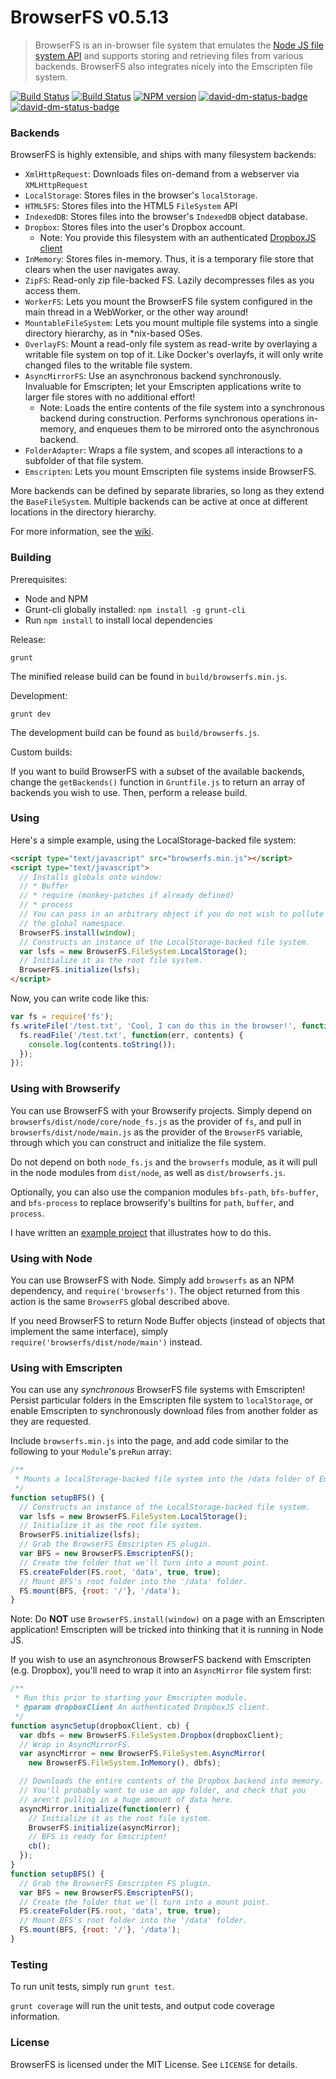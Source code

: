 # BrowserFS v0.5.13
> BrowserFS is an in-browser file system that emulates the [Node JS file system API](http://nodejs.org/api/fs.html) and supports storing and retrieving files from various backends. BrowserFS also integrates nicely into the Emscripten file system.

[![Build Status](https://travis-ci.org/jvilk/BrowserFS.svg?branch=master)](https://travis-ci.org/jvilk/BrowserFS)
[![Build Status](https://ci.appveyor.com/api/projects/status/bammh2x1bud8h7a5/branch/master?svg=true)](https://ci.appveyor.com/project/jvilk/browserfs/branch/master)
[![NPM version](https://badge.fury.io/js/browserfs.svg)](http://badge.fury.io/js/browserfs)
[![david-dm-status-badge](https://david-dm.org/jvilk/BrowserFS.svg)](https://david-dm.org/jvilk/browserfs#info=dependencies&view=table)
[![david-dm-status-badge](https://david-dm.org/jvilk/BrowserFS/dev-status.svg)](https://david-dm.org/jvilk/BrowserFS#info=devDependencies&view=table)

### Backends

BrowserFS is highly extensible, and ships with many filesystem backends:

* `XmlHttpRequest`: Downloads files on-demand from a webserver via `XMLHttpRequest`
* `LocalStorage`: Stores files in the browser's `localStorage`.
* `HTML5FS`: Stores files into the HTML5 `FileSystem` API
* `IndexedDB`: Stores files into the browser's `IndexedDB` object database.
* `Dropbox`: Stores files into the user's Dropbox account.
  * Note: You provide this filesystem with an authenticated [DropboxJS client](https://github.com/dropbox/dropbox-js)
* `InMemory`: Stores files in-memory. Thus, it is a temporary file store that clears when the user navigates away.
* `ZipFS`: Read-only zip file-backed FS. Lazily decompresses files as you access them.
* `WorkerFS`: Lets you mount the BrowserFS file system configured in the main thread in a WebWorker, or the other way around!
* `MountableFileSystem`: Lets you mount multiple file systems into a single directory hierarchy, as in *nix-based OSes.
* `OverlayFS`: Mount a read-only file system as read-write by overlaying a writable file system on top of it. Like Docker's overlayfs, it will only write changed files to the writable file system.
* `AsyncMirrorFS`: Use an asynchronous backend synchronously. Invaluable for Emscripten; let your Emscripten applications write to larger file stores with no additional effort!
  * Note: Loads the entire contents of the file system into a synchronous backend during construction. Performs synchronous operations in-memory, and enqueues them to be mirrored onto the asynchronous backend.
* `FolderAdapter`: Wraps a file system, and scopes all interactions to a subfolder of that file system.
* `Emscripten`: Lets you mount Emscripten file systems inside BrowserFS.

More backends can be defined by separate libraries, so long as they extend the `BaseFileSystem`. Multiple backends can be active at once at different locations in the directory hierarchy.

For more information, see the [wiki](https://github.com/jvilk/BrowserFS/wiki).

### Building

Prerequisites:

* Node and NPM
* Grunt-cli globally installed: `npm install -g grunt-cli`
* Run `npm install` to install local dependencies

Release:

    grunt

The minified release build can be found in `build/browserfs.min.js`.

Development:

    grunt dev

The development build can be found as `build/browserfs.js`.

Custom builds:

If you want to build BrowserFS with a subset of the available backends,
change the `getBackends()` function in `Gruntfile.js` to return an
array of backends you wish to use. Then, perform a release build.

### Using
Here's a simple example, using the LocalStorage-backed file system:

```html
<script type="text/javascript" src="browserfs.min.js"></script>
<script type="text/javascript">
  // Installs globals onto window:
  // * Buffer
  // * require (monkey-patches if already defined)
  // * process
  // You can pass in an arbitrary object if you do not wish to pollute
  // the global namespace.
  BrowserFS.install(window);
  // Constructs an instance of the LocalStorage-backed file system.
  var lsfs = new BrowserFS.FileSystem.LocalStorage();
  // Initialize it as the root file system.
  BrowserFS.initialize(lsfs);
</script>
```

Now, you can write code like this:

```js
var fs = require('fs');
fs.writeFile('/test.txt', 'Cool, I can do this in the browser!', function(err) {
  fs.readFile('/test.txt', function(err, contents) {
    console.log(contents.toString());
  });
});
```

### Using with Browserify

You can use BrowserFS with your Browserify projects. Simply depend on `browserfs/dist/node/core/node_fs.js` as the provider
of `fs`, and pull in `browserfs/dist/node/main.js` as the provider of the `BrowserFS` variable, through which you
can construct and initialize the file system.

Do not depend on both `node_fs.js` and the `browserfs` module, as it will pull in the node modules from `dist/node`,
as well as `dist/browserfs.js`.

Optionally, you can also use the companion modules `bfs-path`, `bfs-buffer`, and `bfs-process` to replace
browserify's builtins for `path`, `buffer`, and `process`.

I have written an [example project](https://github.com/jvilk/bfs-browserify-test) that illustrates how to do this.

### Using with Node

You can use BrowserFS with Node. Simply add `browserfs` as an NPM dependency, and `require('browserfs')`.
The object returned from this action is the same `BrowserFS` global described above.

If you need BrowserFS to return Node Buffer objects (instead of objects that implement the same interface),
simply `require('browserfs/dist/node/main')` instead.

### Using with Emscripten

You can use any *synchronous* BrowserFS file systems with Emscripten!
Persist particular folders in the Emscripten file system to `localStorage`, or enable Emscripten to synchronously download files from another folder as they are requested.

Include `browserfs.min.js` into the page, and add code similar to the following to your `Module`'s `preRun` array:

```javascript
/**
 * Mounts a localStorage-backed file system into the /data folder of Emscripten's file system.
 */
function setupBFS() {
  // Constructs an instance of the LocalStorage-backed file system.
  var lsfs = new BrowserFS.FileSystem.LocalStorage();
  // Initialize it as the root file system.
  BrowserFS.initialize(lsfs);
  // Grab the BrowserFS Emscripten FS plugin.
  var BFS = new BrowserFS.EmscriptenFS();
  // Create the folder that we'll turn into a mount point.
  FS.createFolder(FS.root, 'data', true, true);
  // Mount BFS's root folder into the '/data' folder.
  FS.mount(BFS, {root: '/'}, '/data');
}
```

Note: Do **NOT** use `BrowserFS.install(window)` on a page with an Emscripten application! Emscripten will be tricked into thinking that it is running in Node JS.

If you wish to use an asynchronous BrowserFS backend with Emscripten (e.g. Dropbox), you'll need to wrap it into an `AsyncMirror` file system first:

```javascript
/**
 * Run this prior to starting your Emscripten module.
 * @param dropboxClient An authenticated DropboxJS client.
 */
function asyncSetup(dropboxClient, cb) {
  var dbfs = new BrowserFS.FileSystem.Dropbox(dropboxClient);
  // Wrap in AsyncMirrorFS.
  var asyncMirror = new BrowserFS.FileSystem.AsyncMirror(
    new BrowserFS.FileSystem.InMemory(), dbfs);

  // Downloads the entire contents of the Dropbox backend into memory.
  // You'll probably want to use an app folder, and check that you
  // aren't pulling in a huge amount of data here.
  asyncMirror.initialize(function(err) {
    // Initialize it as the root file system.
    BrowserFS.initialize(asyncMirror);
    // BFS is ready for Emscripten!
    cb();
  });
}
function setupBFS() {
  // Grab the BrowserFS Emscripten FS plugin.
  var BFS = new BrowserFS.EmscriptenFS();
  // Create the folder that we'll turn into a mount point.
  FS.createFolder(FS.root, 'data', true, true);
  // Mount BFS's root folder into the '/data' folder.
  FS.mount(BFS, {root: '/'}, '/data');
}
```

### Testing

To run unit tests, simply run `grunt test`.

`grunt coverage` will run the unit tests, and output code coverage information.

### License

BrowserFS is licensed under the MIT License. See `LICENSE` for details.
